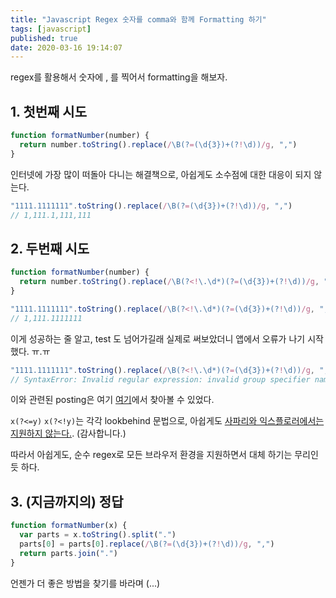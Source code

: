 ```yaml
---
title: "Javascript Regex 숫자를 comma와 함께 Formatting 하기"
tags: [javascript]
published: true
date: 2020-03-16 19:14:07
---
```


regex를 활용해서 숫자에 , 를 찍어서 formatting을 해보자.

## 1. 첫번째 시도

```javascript
function formatNumber(number) {
  return number.toString().replace(/\B(?=(\d{3})+(?!\d))/g, ",")
}
```

인터넷에 가장 많이 떠돌아 다니는 해결책으로, 아쉽게도 소수점에 대한 대응이 되지 않는다.

```javascript
"1111.1111111".toString().replace(/\B(?=(\d{3})+(?!\d))/g, ",")
// 1,111.1,111,111
```

## 2. 두번째 시도

```javascript
function formatNumber(number) {
  return number.toString().replace(/\B(?<!\.\d*)(?=(\d{3})+(?!\d))/g, ",")
}
```

```javascript
"1111.1111111".toString().replace(/\B(?<!\.\d*)(?=(\d{3})+(?!\d))/g, ",")
// 1,111.1111111
```

이게 성공하는 줄 알고, test 도 넘어가길래 실제로 써보았더니 앱에서 오류가 나기 시작했다. ㅠ.ㅠ

```javascript
"1111.1111111".toString().replace(/\B(?<!\.\d*)(?=(\d{3})+(?!\d))/g, ",")
// SyntaxError: Invalid regular expression: invalid group specifier name
```

이와 관련된 posting은 여기 [여기](https://stackoverflow.com/questions/51568821/works-in-chrome-but-breaks-in-safari-invalid-regular-expression-invalid-group)에서 찾아볼 수 있었다.

`x(?<=y)` `x(?<!y)`는 각각 lookbehind 문법으로, 아쉽게도 [사파리와 익스플로러에서는 지원하지 않는다.](https://caniuse.com/#feat=js-regexp-lookbehind). (감사합니다.)

따라서 아쉽게도, 순수 regex로 모든 브라우저 환경을 지원하면서 대체 하기는 무리인듯 하다.

## 3. (지금까지의) 정답

```javascript
function formatNumber(x) {
  var parts = x.toString().split(".")
  parts[0] = parts[0].replace(/\B(?=(\d{3})+(?!\d))/g, ",")
  return parts.join(".")
}
```

언젠가 더 좋은 방법을 찾기를 바라며 (...)
